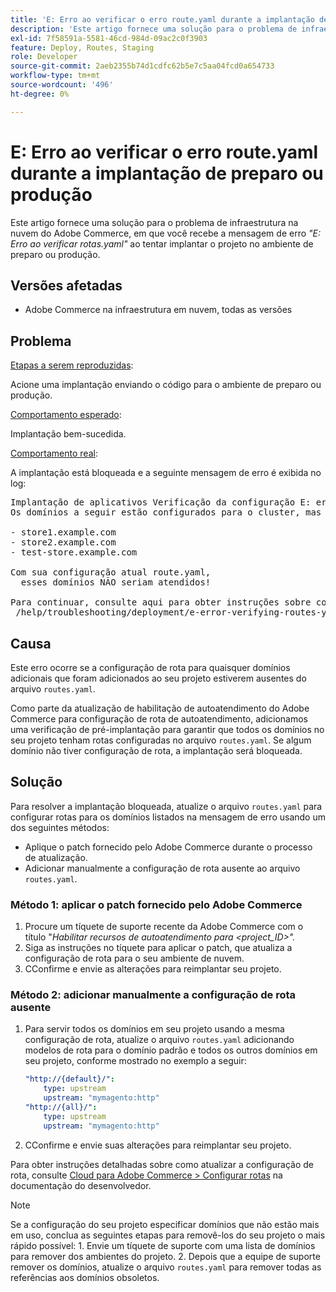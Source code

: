 ```yaml
---
title: 'E: Erro ao verificar o erro route.yaml durante a implantação de preparo ou produção'
description: 'Este artigo fornece uma solução para o problema de infraestrutura em nuvem do Adobe Commerce, em que você recebe a mensagem de erro *"E: Error while verifying route.yaml"* ao tentar implantar o projeto no ambiente de preparo ou produção.'
exl-id: 7f58591a-5581-46cd-984d-09ac2c0f3903
feature: Deploy, Routes, Staging
role: Developer
source-git-commit: 2aeb2355b74d1cdfc62b5e7c5aa04fcd0a654733
workflow-type: tm+mt
source-wordcount: '496'
ht-degree: 0%

---
```


# E: Erro ao verificar o erro route.yaml durante a implantação de preparo ou produção

Este artigo fornece uma solução para o problema de infraestrutura na nuvem do Adobe Commerce, em que você recebe a mensagem de erro *&quot;E: Erro ao verificar rotas.yaml&quot;* ao tentar implantar o projeto no ambiente de preparo ou produção.

## Versões afetadas

* Adobe Commerce na infraestrutura em nuvem, todas as versões

## Problema

<u>Etapas a serem reproduzidas</u>:

Acione uma implantação enviando o código para o ambiente de preparo ou produção.

<u>Comportamento esperado</u>:

Implantação bem-sucedida.

<u>Comportamento real</u>:

A implantação está bloqueada e a seguinte mensagem de erro é exibida no log:

<pre>Implantação de aplicativos Verificação da configuração E: erro ao verificar route.yaml.
Os domínios a seguir estão configurados para o cluster, mas não têm rotas definidas no arquivo route.yaml:

&#x200B;- store1.example.com
&#x200B;- store2.example.com
&#x200B;- test-store.example.com

Com sua configuração atual route.yaml,
  esses domínios NÃO seriam atendidos!

Para continuar, consulte aqui para obter instruções sobre como solucionar problemas:
 /help/troubleshooting/deployment/e-error-verifying-routes-yaml-error-during-staging-or-production-deploy.md</pre>

## Causa

Este erro ocorre se a configuração de rota para quaisquer domínios adicionais que foram adicionados ao seu projeto estiverem ausentes do arquivo `routes.yaml`.

Como parte da atualização de habilitação de autoatendimento do Adobe Commerce para configuração de rota de autoatendimento, adicionamos uma verificação de pré-implantação para garantir que todos os domínios no seu projeto tenham rotas configuradas no arquivo `routes.yaml`. Se algum domínio não tiver configuração de rota, a implantação será bloqueada.

## Solução

Para resolver a implantação bloqueada, atualize o arquivo `routes.yaml` para configurar rotas para os domínios listados na mensagem de erro usando um dos seguintes métodos:

* Aplique o patch fornecido pelo Adobe Commerce durante o processo de atualização.
* Adicionar manualmente a configuração de rota ausente ao arquivo `routes.yaml`.

### Método 1: aplicar o patch fornecido pelo Adobe Commerce

1. Procure um tíquete de suporte recente da Adobe Commerce com o título &quot;*Habilitar recursos de autoatendimento para &lt;project\_ID>&quot;.*
1. Siga as instruções no tíquete para aplicar o patch, que atualiza a configuração de rota para o seu ambiente de nuvem.
1. СConfirme e envie as alterações para reimplantar seu projeto.

### Método 2: adicionar manualmente a configuração de rota ausente

1. Para servir todos os domínios em seu projeto usando a mesma configuração de rota, atualize o arquivo `routes.yaml` adicionando modelos de rota para o domínio padrão e todos os outros domínios em seu projeto, conforme mostrado no exemplo a seguir:

   ```yaml
   "http://{default}/":
       type: upstream
       upstream: "mymagento:http"
   "http://{all}/":
       type: upstream
       upstream: "mymagento:http"
   ```

1. СConfirme e envie suas alterações para reimplantar seu projeto.

Para obter instruções detalhadas sobre como atualizar a configuração de rota, consulte [Cloud para Adobe Commerce > Configurar rotas](https://experienceleague.adobe.com/pt-br/docs/commerce-cloud-service/user-guide/configure/routes/routes-yaml) na documentação do desenvolvedor.

>[!NOTE]
>
>Se a configuração do seu projeto especificar domínios que não estão mais em uso, conclua as seguintes etapas para removê-los do seu projeto o mais rápido possível: 1. Envie um tíquete de suporte com uma lista de domínios para remover dos ambientes do projeto. 2. Depois que a equipe de suporte remover os domínios, atualize o arquivo `routes.yaml` para remover todas as referências aos domínios obsoletos.

